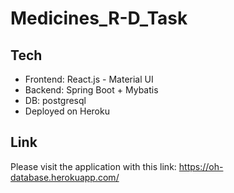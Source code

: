 # Medicines_R-D_Task

## Tech
 - Frontend: React.js -  Material UI
 - Backend: Spring Boot + Mybatis
 - DB: postgresql
 - Deployed on Heroku

 ## Link
 Please visit the application with this link: https://oh-database.herokuapp.com/

